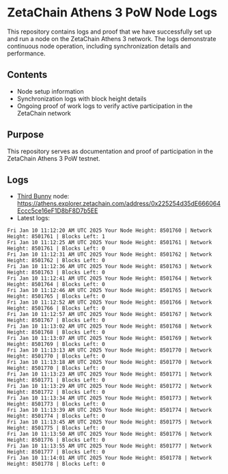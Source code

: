 # ZetaChain Athens 3 PoW Node Logs
This repository contains logs and proof that we have successfully set up and run a node on the ZetaChain Athens 3 network. The logs demonstrate continuous node operation, including synchronization details and performance.

## Contents
- Node setup information
- Synchronization logs with block height details
- Ongoing proof of work logs to verify active participation in the ZetaChain network

## Purpose
This repository serves as documentation and proof of participation in the ZetaChain Athens 3 PoW testnet.

## Logs

- [Third Bunny](https://thirdbunny.xyz/) node: https://athens.explorer.zetachain.com/address/0x225254d35dE666064Eccc5ce16eF1D8bF8D7b5EE
- Latest logs:
```
Fri Jan 10 11:12:20 AM UTC 2025 Your Node Height: 8501760 | Network Height: 8501761 | Blocks Left: 1
Fri Jan 10 11:12:25 AM UTC 2025 Your Node Height: 8501761 | Network Height: 8501761 | Blocks Left: 0
Fri Jan 10 11:12:31 AM UTC 2025 Your Node Height: 8501762 | Network Height: 8501762 | Blocks Left: 0
Fri Jan 10 11:12:36 AM UTC 2025 Your Node Height: 8501763 | Network Height: 8501763 | Blocks Left: 0
Fri Jan 10 11:12:41 AM UTC 2025 Your Node Height: 8501764 | Network Height: 8501764 | Blocks Left: 0
Fri Jan 10 11:12:46 AM UTC 2025 Your Node Height: 8501765 | Network Height: 8501765 | Blocks Left: 0
Fri Jan 10 11:12:52 AM UTC 2025 Your Node Height: 8501766 | Network Height: 8501766 | Blocks Left: 0
Fri Jan 10 11:12:57 AM UTC 2025 Your Node Height: 8501767 | Network Height: 8501767 | Blocks Left: 0
Fri Jan 10 11:13:02 AM UTC 2025 Your Node Height: 8501768 | Network Height: 8501768 | Blocks Left: 0
Fri Jan 10 11:13:07 AM UTC 2025 Your Node Height: 8501769 | Network Height: 8501769 | Blocks Left: 0
Fri Jan 10 11:13:13 AM UTC 2025 Your Node Height: 8501770 | Network Height: 8501770 | Blocks Left: 0
Fri Jan 10 11:13:18 AM UTC 2025 Your Node Height: 8501770 | Network Height: 8501770 | Blocks Left: 0
Fri Jan 10 11:13:23 AM UTC 2025 Your Node Height: 8501771 | Network Height: 8501771 | Blocks Left: 0
Fri Jan 10 11:13:29 AM UTC 2025 Your Node Height: 8501772 | Network Height: 8501772 | Blocks Left: 0
Fri Jan 10 11:13:34 AM UTC 2025 Your Node Height: 8501773 | Network Height: 8501773 | Blocks Left: 0
Fri Jan 10 11:13:39 AM UTC 2025 Your Node Height: 8501774 | Network Height: 8501774 | Blocks Left: 0
Fri Jan 10 11:13:45 AM UTC 2025 Your Node Height: 8501775 | Network Height: 8501775 | Blocks Left: 0
Fri Jan 10 11:13:50 AM UTC 2025 Your Node Height: 8501776 | Network Height: 8501776 | Blocks Left: 0
Fri Jan 10 11:13:55 AM UTC 2025 Your Node Height: 8501777 | Network Height: 8501777 | Blocks Left: 0
Fri Jan 10 11:14:01 AM UTC 2025 Your Node Height: 8501778 | Network Height: 8501778 | Blocks Left: 0
```
